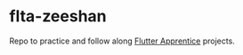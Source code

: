 # flta-zeeshan

Repo to practice and follow along [Flutter Apprentice](https://www.raywenderlich.com/books/flutter-apprentice)
 projects.
